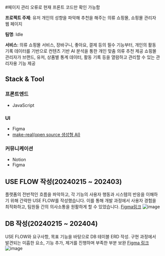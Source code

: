 #페이지 관리 오류로 현재 프론트 코드만 확인 가능함
 
**프로젝트 주제**: 유저 개인의 성향을 파악해 추천을 해주는 의류 쇼핑몰, 쇼핑몰 관리자 웹 페이지

**팀명**: Idle

**서비스**: 의류 쇼핑몰 서비스, 장바구니, 좋아요, 결제 등의 필수 기능부터,
개인의 활동 기록 데이터를 기반으로 컨텐츠 기반 AI 분석을 통한 개인 맞춤 의류 추천 제공
쇼핑몰 관리자가 브랜드, 유저, 상품별 통계 데이터, 활동 기록 등을 열람하고 관리할 수 있는 관리자용 기능 제공


## Stack & Tool 

### 프론트엔드
- JavaScript

### UI
- Figma
- <a href="https://github.com/tldraw/make-real">make-real(open source 생성형 AI)</a>
### 커뮤니케이션
- Notion
- Figma


## USE FLOW 작성(20240215 ~ 202403)

플랫폼의 전반적인 흐름을 파악하고, 각 기능의 사용자 행동과 시스템의 반응을 이해하기 위해 간략한 USE FLOW를 작성했습니다. 이를 통해 개발 과정에서 사용자 경험을 최적화하고, 팀원들 간의 의사소통을 원활하게 할 수 있었습니다.
<a href="https://www.figma.com/file/1KFbkj4vKSujqFk2TNB6a2/FlowChart-Miniproject?type=whiteboard&node-id=0-1&t=Ikz0ZWOSbVphNdMF-0">Figma링크</a>
![image](https://github.com/Kim-soung-won/Team_Idle/assets/105148570/be17ad42-61e0-4f75-97d9-f52dad003d1a)


## DB 작성(20240215 ~ 202404)

USE FLOW와 요구사항, 목표 기능을 바탕으로 DB 테이블 ERD 작성.
구현 과정에서 발견되는 미흡한 요소, 기능 추가, 제거를 진행하며 부족한 부분 보완 <a href="https://www.figma.com/file/dPHZkuFxpshwaDvvRLMAVH/MiniShoppingMall?type=whiteboard&node-id=0-1&t=BEXR0nZ5QxB3gvvR-0">Figma 링크</a>
![image](https://github.com/Kim-soung-won/Team_Idle/assets/105148570/b5f49ff4-0e8a-4490-93e5-e26ad77ec484)




